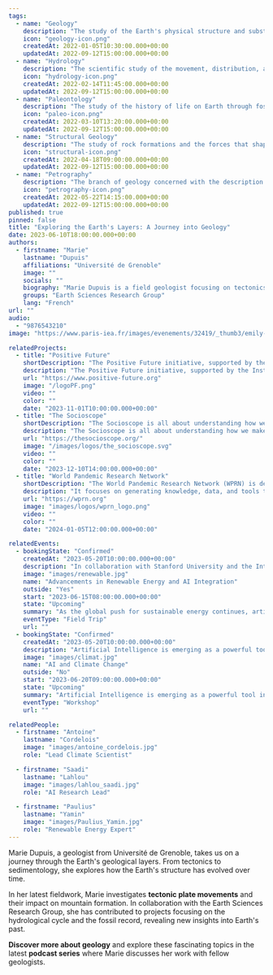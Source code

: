 ```yaml
---
tags:
  - name: "Geology"
    description: "The study of the Earth's physical structure and substance."
    icon: "geology-icon.png"
    createdAt: 2022-01-05T10:30:00.000+00:00
    updatedAt: 2022-09-12T15:00:00.000+00:00
  - name: "Hydrology"
    description: "The scientific study of the movement, distribution, and quality of water on Earth."
    icon: "hydrology-icon.png"
    createdAt: 2022-02-14T11:45:00.000+00:00
    updatedAt: 2022-09-12T15:00:00.000+00:00
  - name: "Paleontology"
    description: "The study of the history of life on Earth through fossils."
    icon: "paleo-icon.png"
    createdAt: 2022-03-10T13:20:00.000+00:00
    updatedAt: 2022-09-12T15:00:00.000+00:00
  - name: "Structural Geology"
    description: "The study of rock formations and the forces that shape them."
    icon: "structural-icon.png"
    createdAt: 2022-04-18T09:00:00.000+00:00
    updatedAt: 2022-09-12T15:00:00.000+00:00
  - name: "Petrography"
    description: "The branch of geology concerned with the description and classification of rocks."
    icon: "petrography-icon.png"
    createdAt: 2022-05-22T14:15:00.000+00:00
    updatedAt: 2022-09-12T15:00:00.000+00:00
published: true
pinned: false
title: "Exploring the Earth's Layers: A Journey into Geology"
date: 2023-06-10T18:00:00.000+00:00
authors:
  - firstname: "Marie"
    lastname: "Dupuis"
    affiliations: "Université de Grenoble"
    image: ""
    socials: ""
    biography: "Marie Dupuis is a field geologist focusing on tectonics and sedimentology."
    groups: "Earth Sciences Research Group"
    lang: "French"
url: ""
audio:
  - "9876543210"
image: "https://www.paris-iea.fr/images/evenements/32419/_thumb3/emily-morter-8xaa0f9yqne-unsplash.jpg"

relatedProjects:
  - title: "Positive Future"
    shortDescription: "The Positive Future initiative, supported by the Institut d'études avancées de Paris and the Fondation 2100"
    description: "The Positive Future initiative, supported by the Institut d'études avancées de Paris and the Fondation 2100, aims to make foresight work widely known"
    url: "https://www.positive-future.org"
    image: "/logoPF.png"
    video: ""
    color: ""
    date: "2023-11-01T10:00:00.000+00:00"
  - title: "The Socioscope"
    shortDescription: "The Socioscope is all about understanding how we make our world more sustainable, especially when it comes to food"
    description: "The Socioscope is all about understanding how we make our world more sustainable, especially when it comes to food"
    url: "https://thesocioscope.org/"
    image: "/images/logos/the_socioscope.svg"
    video: ""
    color: ""
    date: "2023-12-10T14:00:00.000+00:00"
  - title: "World Pandemic Research Network"
    shortDescription: "The World Pandemic Research Network (WPRN) is dedicated to facilitating international collaboration in pandemic research"
    description: "It focuses on generating knowledge, data, and tools that can be shared across nations to better understand and combat pandemics. Through partnerships with institutions like the Institut d'Études Avancées de Paris (Paris IAS), WPRN brings together leading experts to address the complex challenges posed by global health crises"
    url: "https://wprn.org"
    image: "images/logos/wprn_logo.png"
    video: ""
    color: ""
    date: "2024-01-05T12:00:00.000+00:00"

relatedEvents:
  - bookingState: "Confirmed"
    createdAt: "2023-05-20T10:00:00.000+00:00"
    description: "In collaboration with Stanford University and the International Energy Agency"
    image: "images/renewable.jpg"
    name: "Advancements in Renewable Energy and AI Integration"
    outside: "Yes"
    start: "2023-06-15T08:00:00.000+00:00"
    state: "Upcoming"
    summary: "As the global push for sustainable energy continues, artificial intelligence is playing a pivotal role in optimizing renewable energy systems"
    eventType: "Field Trip"
    url: ""
  - bookingState: "Confirmed"
    createdAt: "2023-05-20T10:00:00.000+00:00"
    description: "Artificial Intelligence is emerging as a powerful tool in the fight against climate change"
    image: "images/climat.jpg"
    name: "AI and Climate Change"
    outside: "No"
    start: "2023-06-20T09:00:00.000+00:00"
    state: "Upcoming"
    summary: "Artificial Intelligence is emerging as a powerful tool in the fight against climate change"
    eventType: "Workshop"
    url: ""

relatedPeople:
  - firstname: "Antoine"
    lastname: "Cordelois"
    image: "images/antoine_cordelois.jpg"
    role: "Lead Climate Scientist"

  - firstname: "Saadi"
    lastname: "Lahlou"
    image: "images/lahlou_saadi.jpg"
    role: "AI Research Lead"

  - firstname: "Paulius"
    lastname: "Yamin"
    image: "images/Paulius_Yamin.jpg"
    role: "Renewable Energy Expert"
---
```


Marie Dupuis, a geologist from Université de Grenoble, takes us on a journey through the Earth's geological layers. From tectonics to sedimentology, she explores how the Earth's structure has evolved over time.

In her latest fieldwork, Marie investigates **tectonic plate movements** and their impact on mountain formation. In collaboration with the Earth Sciences Research Group, she has contributed to projects focusing on the hydrological cycle and the fossil record, revealing new insights into Earth's past.

**Discover more about geology** and explore these fascinating topics in the latest **podcast series** where Marie discusses her work with fellow geologists.
